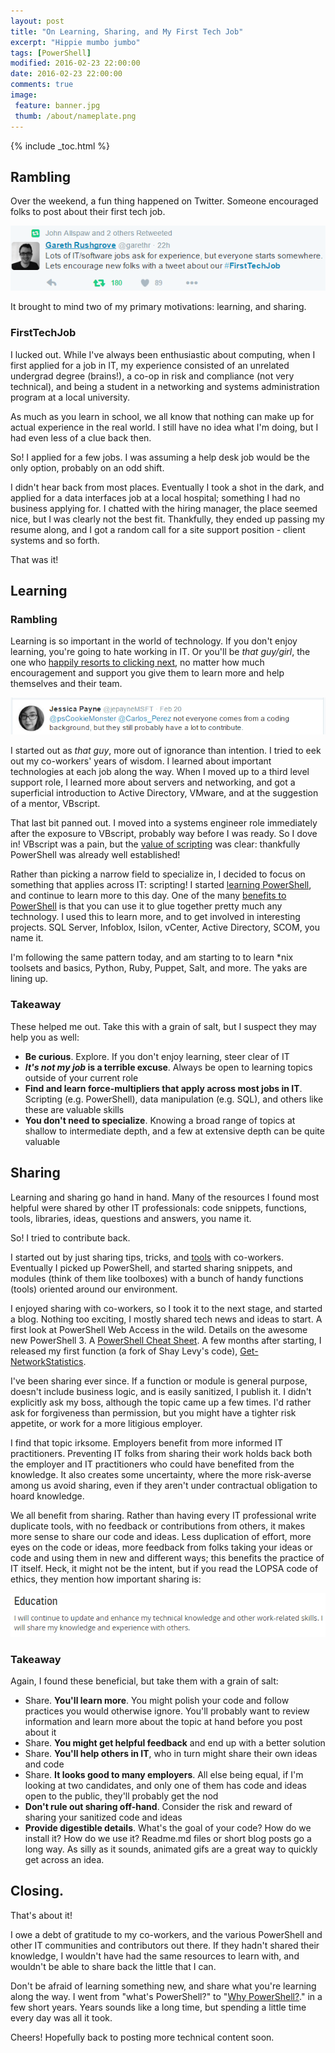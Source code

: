 ```yaml
---
layout: post
title: "On Learning, Sharing, and My First Tech Job"
excerpt: "Hippie mumbo jumbo"
tags: [PowerShell]
modified: 2016-02-23 22:00:00
date: 2016-02-23 22:00:00
comments: true
image:
 feature: banner.jpg
 thumb: /about/nameplate.png
---
```

{% include _toc.html %}

## Rambling

Over the weekend, a fun thing happened on Twitter.  Someone encouraged folks to post about their first tech job.

[![FirstTechJob](/images/learn/firsttechjob.png)](https://twitter.com/garethr/status/701099443857309696)

It brought to mind two of my primary motivations: learning, and sharing.

### FirstTechJob

I lucked out.  While I've always been enthusiastic about computing, when I first applied for a job in IT, my experience consisted of an unrelated undergrad degree (brains!), a co-op in risk and compliance (not very technical), and being a student in a networking and systems administration program at a local university.

As much as you learn in school, we all know that nothing can make up for actual experience in the real world.  I still have no idea what I'm doing, but I had even less of a clue back then.

So! I applied for a few jobs.  I was assuming a help desk job would be the only option, probably on an odd shift.

I didn't hear back from most places.  Eventually I took a shot in the dark, and applied for a data interfaces job at a local hospital; something I had no business applying for.  I chatted with the hiring manager, the place seemed nice, but I was clearly not the best fit.  Thankfully, they ended up passing my resume along, and I got a random call for a site support position - client systems and so forth.

That was it!

## Learning

### Rambling

Learning is so important in the world of technology.  If you don't enjoy learning, you're going to hate working in IT.  Or you'll be *that guy/girl*, the one who [happily resorts to clicking next](http://ramblingcookiemonster.github.io/Dealing-With-The-Click-Next-Admin/), no matter how much encouragement and support you give them to learn more and help themselves and their team.

[![Not everyone](/images/learn/noteveryone.png)](https://twitter.com/jepayneMSFT/status/701136556338184192)

I started out as *that guy*, more out of ignorance than intention.  I tried to eek out my co-workers' years of wisdom.  I learned about important technologies at each job along the way.  When I moved up to a third level support role, I learned more about servers and networking, and got a superficial introduction to Active Directory, VMware, and at the suggestion of a mentor, VBscript.

That last bit panned out.  I moved into a systems engineer role immediately after the exposure to VBscript, probably way before I was ready.  So I dove in!  VBscript was a pain, but the [value of scripting](https://www.penflip.com/powershellorg/why-powershell/blob/master/chapter2.txt) was clear: thankfully PowerShell was already well established!

Rather than picking a narrow field to specialize in, I decided to focus on something that applies across IT: scripting! I started [learning PowerShell](http://ramblingcookiemonster.github.io/How-Do-I-Learn-PowerShell/), and continue to learn more to this day.  One of the many [benefits to PowerShell](https://www.penflip.com/powershellorg/why-powershell/blob/master/chapter3.txt) is that you can use it to glue together pretty much any technology.  I used this to learn more, and to get involved in interesting projects.  SQL Server, Infoblox, Isilon, vCenter, Active Directory, SCOM, you name it.

I'm following the same pattern today, and am starting to to learn *nix toolsets and basics, Python, Ruby, Puppet, Salt, and more.  The yaks are lining up.

### Takeaway

These helped me out.  Take this with a grain of salt, but I suspect they may help you as well:

* **Be curious**.  Explore.  If you don't enjoy learning, steer clear of IT
* ***It's not my job* is a terrible excuse**.  Always be open to learning topics outside of your current role
* **Find and learn force-multipliers that apply across most jobs in IT**.  Scripting (e.g. PowerShell), data manipulation (e.g. SQL), and others like these are valuable skills
* **You don't need to specialize**.  Knowing a broad range of topics at shallow to intermediate depth, and a few at extensive depth can be quite valuable

## Sharing

Learning and sharing go hand in hand.  Many of the resources I found most helpful were shared by other IT professionals: code snippets, functions, tools, libraries, ideas, questions and answers, you name it.

So!  I tried to contribute back.

I started out by just sharing tips, tricks, and [tools](http://ramblingcookiemonster.github.io/Pages/Tools/index.html) with co-workers.  Eventually I picked up PowerShell, and started sharing snippets, and modules (think of them like toolboxes) with a bunch of handy functions (tools) oriented around our environment.

I enjoyed sharing with co-workers, so I took it to the next stage, and started a blog.  Nothing too exciting, I mostly shared tech news and ideas to start.  A first look at PowerShell Web Access in the wild.  Details on the awesome new PowerShell 3.  A [PowerShell Cheat Sheet](http://ramblingcookiemonster.github.io/Pages/PowerShellResources/index.html#cheat-sheets-and-quick-references).  A few months after starting, I released my first function (a fork of Shay Levy's code), [Get-NetworkStatistics](https://gallery.technet.microsoft.com/scriptcenter/Get-NetworkStatistics-66057d71).

I've been sharing ever since.  If a function or module is general purpose, doesn't include business logic, and is easily sanitized, I publish it.  I didn't explicitly ask my boss, although the topic came up a few times.  I'd rather ask for forgiveness than permission, but you might have a tighter risk appetite, or work for a more litigious employer.

I find that topic irksome.  Employers benefit from more informed IT practitioners.  Preventing IT folks from sharing their work holds back both the employer and IT practitioners who could have benefited from the knowledge.  It also creates some uncertainty, where the more risk-averse among us avoid sharing, even if they aren't under contractual obligation to hoard knowledge.

We all benefit from sharing.  Rather than having every IT professional write duplicate tools, with no feedback or contributions from others, it makes more sense to share our code and ideas.  Less duplication of effort, more eyes on the code or ideas, more feedback from folks taking your ideas or code and using them in new and different ways; this benefits the practice of IT itself.  Heck, it might not be the intent, but if you read the LOPSA code of ethics, they mention how important sharing is:

[![LOPSA Education](/images/learn/lopsa.png)](https://lopsa.org/CodeOfEthics)

### Takeaway

Again, I found these beneficial, but take them with a grain of salt:

* Share.  **You'll learn more**.  You might polish your code and follow practices you would otherwise ignore.  You'll probably want to review information and learn more about the topic at hand before you post about it
* Share.  **You might get helpful feedback** and end up with a better solution
* Share.  **You'll help others in IT**, who in turn might share their own ideas and code
* Share.  **It looks good to many employers**.  All else being equal, if I'm looking at two candidates, and only one of them has code and ideas open to the public, they'll probably get the nod
* **Don't rule out sharing off-hand**.  Consider the risk and reward of sharing your sanitized code and ideas
* **Provide digestible details**.  What's the goal of your code?  How do we install it?  How do we use it?  Readme.md files or short blog posts go a long way.  As silly as it sounds, animated gifs are a great way to quickly get across an idea.

## Closing.

That's about it!

I owe a debt of gratitude to my co-workers, and the various PowerShell and other IT communities and contributors out there.  If they hadn't shared their knowledge, I wouldn't have had the same resources to learn with, and wouldn't be able to share back the little that I can.

Don't be afraid of learning something new, and share what you're learning along the way.  I went from "what's PowerShell?" to "[Why PowerShell?](https://www.penflip.com/powershellorg/why-powershell/blob/master/chapter1.txt)." in a few short years.  Years sounds like a long time, but spending a little time every day was all it took.

Cheers!  Hopefully back to posting more technical content soon.